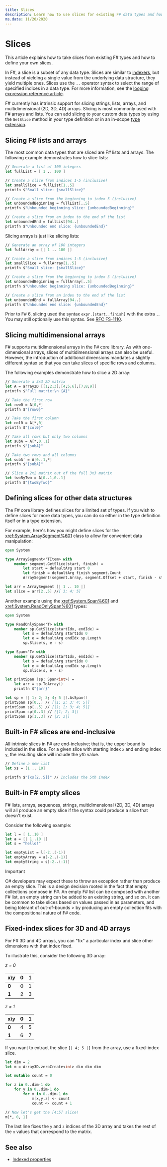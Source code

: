 ```yaml
---
title: Slices
description: Learn how to use slices for existing F# data types and how to define your own slices for other data types.
ms.date: 11/20/2020
---
```


# Slices

This article explains how to take slices from existing F# types and how to define your own slices.

In F#, a slice is a subset of any data type.  Slices are similar to [indexers](./members/indexed-properties.md), but instead of yielding a single value from the underlying data structure, they yield multiple ones. Slices use the `..` operator syntax to select the range of specified indices in a data type. For more information, see the [looping expression reference article](./loops-for-in-expression.md).

F# currently has intrinsic support for slicing strings, lists, arrays, and multidimensional (2D, 3D, 4D) arrays. Slicing is most commonly used with F# arrays and lists. You can add slicing to your custom data types by using the `GetSlice` method in your type definition or in an in-scope [type extension](type-extensions.md).

## Slicing F# lists and arrays

The most common data types that are sliced are F# lists and arrays.  The following example demonstrates how to slice lists:

```fsharp
// Generate a list of 100 integers
let fullList = [ 1 .. 100 ]

// Create a slice from indices 1-5 (inclusive)
let smallSlice = fullList[1..5]
printfn $"Small slice: {smallSlice}"

// Create a slice from the beginning to index 5 (inclusive)
let unboundedBeginning = fullList[..5]
printfn $"Unbounded beginning slice: {unboundedBeginning}"

// Create a slice from an index to the end of the list
let unboundedEnd = fullList[94..]
printfn $"Unbounded end slice: {unboundedEnd}"
```

Slicing arrays is just like slicing lists:

```fsharp
// Generate an array of 100 integers
let fullArray = [| 1 .. 100 |]

// Create a slice from indices 1-5 (inclusive)
let smallSlice = fullArray[1..5]
printfn $"Small slice: {smallSlice}"

// Create a slice from the beginning to index 5 (inclusive)
let unboundedBeginning = fullArray[..5]
printfn $"Unbounded beginning slice: {unboundedBeginning}"

// Create a slice from an index to the end of the list
let unboundedEnd = fullArray[94..]
printfn $"Unbounded end slice: {unboundedEnd}"
```

Prior to F# 6, slicing used the syntax `expr.[start..finish]` with the extra `.`. You may still optionally use this syntax. See [RFC FS-1110](https://github.com/fsharp/fslang-design/blob/main/FSharp-6.0/FS-1110-index-syntax.md).

## Slicing multidimensional arrays

F# supports multidimensional arrays in the F# core library. As with one-dimensional arrays, slices of multidimensional arrays can also be useful. However, the introduction of additional dimensions mandates a slightly different syntax so that you can take slices of specific rows and columns.

The following examples demonstrate how to slice a 2D array:

```fsharp
// Generate a 3x3 2D matrix
let A = array2D [[1;2;3];[4;5;6];[7;8;9]]
printfn $"Full matrix:\n {A}"

// Take the first row
let row0 = A[0,*]
printfn $"{row0}"

// Take the first column
let col0 = A[*,0]
printfn $"{col0}"

// Take all rows but only two columns
let subA = A[*,0..1]
printfn $"{subA}"

// Take two rows and all columns
let subA' = A[0..1,*]
printfn $"{subA}"

// Slice a 2x2 matrix out of the full 3x3 matrix
let twoByTwo = A[0..1,0..1]
printfn $"{twoByTwo}"
```

## Defining slices for other data structures

The F# core library defines slices for a limited set of types. If you wish to define slices for more data types, you can do so either in the type definition itself or in a type extension.

For example, here's how you might define slices for the <xref:System.ArraySegment%601> class to allow for convenient data manipulation:

```fsharp
open System

type ArraySegment<'TItem> with
    member segment.GetSlice(start, finish) =
        let start = defaultArg start 0
        let finish = defaultArg finish segment.Count
        ArraySegment(segment.Array, segment.Offset + start, finish - start)

let arr = ArraySegment [| 1 .. 10 |]
let slice = arr[2..5] //[ 3; 4; 5]
```

Another example using the <xref:System.Span%601> and <xref:System.ReadOnlySpan%601> types:

```fsharp
open System

type ReadOnlySpan<'T> with
    member sp.GetSlice(startIdx, endIdx) =
        let s = defaultArg startIdx 0
        let e = defaultArg endIdx sp.Length
        sp.Slice(s, e - s)

type Span<'T> with
    member sp.GetSlice(startIdx, endIdx) =
        let s = defaultArg startIdx 0
        let e = defaultArg endIdx sp.Length
        sp.Slice(s, e - s)

let printSpan (sp: Span<int>) =
    let arr = sp.ToArray()
    printfn $"{arr}"

let sp = [| 1; 2; 3; 4; 5 |].AsSpan()
printSpan sp[0..] // [|1; 2; 3; 4; 5|]
printSpan sp[..5] // [|1; 2; 3; 4; 5|]
printSpan sp[0..3] // [|1; 2; 3|]
printSpan sp[1..3] // |2; 3|]
```

## Built-in F# slices are end-inclusive

All intrinsic slices in F# are end-inclusive; that is, the upper bound is included in the slice. For a given slice with starting index `x` and ending index `y`, the resulting slice will include the *yth* value.

```fsharp
// Define a new list
let xs = [1 .. 10]

printfn $"{xs[2..5]}" // Includes the 5th index
```

## Built-in F# empty slices

F# lists, arrays, sequences, strings, multidimensional (2D, 3D, 4D) arrays will all produce an empty slice if the syntax could produce a slice that doesn't exist.

Consider the following example:

```fsharp
let l = [ 1..10 ]
let a = [| 1..10 |]
let s = "hello!"

let emptyList = l[-2..(-1)]
let emptyArray = a[-2..(-1)]
let emptyString = s[-2..(-1)]
```

> [!IMPORTANT]
> C# developers may expect these to throw an exception rather than produce an empty slice. This is a
> design decision rooted in the fact that empty collections compose in F#. An empty F# list can be
> composed with another F# list, an empty string can be added to an existing string, and so on. It can
> be common to take slices based on values passed in as parameters, and being tolerant of out-of-bounds > by producing an empty collection fits with the compositional nature of F# code.

## Fixed-index slices for 3D and 4D arrays

For F# 3D and 4D arrays, you can "fix" a particular index and slice other dimensions with that index fixed.

To illustrate this, consider the following 3D array:

*z = 0*

| x\y   | 0 | 1 |
|-------|---|---|
| **0** | 0 | 1 |
| **1** | 2 | 3 |

*z = 1*

| x\y   | 0 | 1 |
|-------|---|---|
| **0** | 4 | 5 |
| **1** | 6 | 7 |

If you want to extract the slice `[| 4; 5 |]` from the array, use a fixed-index slice.

```fsharp
let dim = 2
let m = Array3D.zeroCreate<int> dim dim dim

let mutable count = 0

for z in 0..dim-1 do
    for y in 0..dim-1 do
        for x in 0..dim-1 do
            m[x,y,z] <- count
            count <- count + 1

// Now let's get the [4;5] slice!
m[*, 0, 1]
```

The last line fixes the `y` and `z` indices of the 3D array and takes the rest of the `x` values that correspond to the matrix.

## See also

- [Indexed properties](./members/indexed-properties.md)
